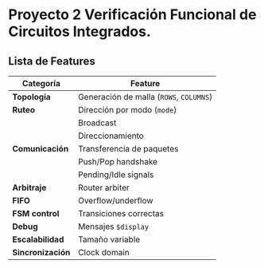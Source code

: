 # Proyecto 2 Verificación Funcional de Circuitos Integrados.
## Lista de Features

| Categoría          | Feature                                 |
| ------------------ | --------------------------------------- |
| **Topología**      | Generación de malla (`ROWS`, `COLUMNS`) | 
| **Ruteo**          | Dirección por modo (`mode`)             | 
|                    | Broadcast                               |
|                    | Direccionamiento                        | 
| **Comunicación**   | Transferencia de paquetes               | 
|                    | Push/Pop handshake                      | 
|                    | Pending/Idle signals                    | 
| **Arbitraje**      | Router arbiter                          | 
| **FIFO**           | Overflow/underflow                      |
| **FSM control**    | Transiciones correctas                  | 
| **Debug**          | Mensajes `$display`                     | 
| **Escalabilidad**  | Tamaño variable                         | 
| **Sincronización** | Clock domain                            | 
